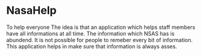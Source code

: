# NasaHelp
To help everyone
The idea is that an application which helps staff members have all informations at all time. The information which NSAS has is abundend. It is not possible for people  to remeber every bit of information. This application helps in make sure that information is always asses. 
